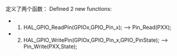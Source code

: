 定义了两个函数：
Defined 2 new functions:
 * 1. HAL_GPIO_ReadPin(GPIOx,GPIO_Pin_x); --> Pin_Read(PXX);
 * 2. HAL_GPIO_WritePin(GPIOx,GPIO_Pin_x,GPIO_PinState); --> Pin_Write(PXX,State);

